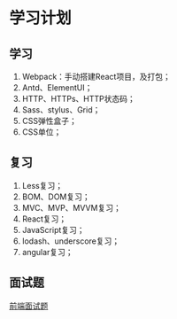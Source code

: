 # 学习计划
## 学习
1. Webpack：手动搭建React项目，及打包；
2. Antd、ElementUI；
3. HTTP、HTTPs、HTTP状态码；
4. Sass、stylus、Grid；
5. CSS弹性盒子；
6. CSS单位；

## 复习
1. Less复习；
2. BOM、DOM复习；
3. MVC、MVP、MVVM复习；
4. React复习；
5. JavaScript复习；
6. lodash、underscore复习；
7. angular复习；

## 面试题
[前端面试题](https://github.com/liangyuyuyu/WebInterview)